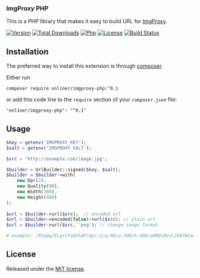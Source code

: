 ### ImgProxy PHP

This is a PHP library that makes it easy to build URL for [ImgProxy](https://imgproxy.net).

[![Version][version-badge]][version-link]
[![Total Downloads][downloads-badge]][downloads-link]
[![Php][php-badge]][php-link]
[![License][license-badge]](LICENSE)
[![Build Status][build-badge]][build-link]

Installation
------------

The preferred way to install this extension is through [composer](http://getcomposer.org/download/).

Either run

```
composer require onliner/imgproxy-php:^0.1
```

or add this code line to the `require` section of your `composer.json` file:

```
"onliner/imgproxy-php": "^0.1"
```

Usage
-----

```php
$key = getenv('IMGPROXY_KEY');
$salt = getenv('IMGPROXY_SALT');

$src = 'http://example.com/image.jpg';

$builder = UrlBuilder::signed($key, $salt);
$builder = $builder->with(
    new Dpr(2),
    new Quality(90),
    new Width(300),
    new Height(400)
);
    
$url = $builder->url($src);  // encoded url
$url = $builder->encoded(false)->url($src); // plain url
$url = $builder->url($src, 'png'); // change image format

# example: /9SaGqJILqstFsWthdP/dpr:2/q:90/w:300/h:400/aHR0cDovL2V4YW1w/bGUuY29tL2ltYWdl/LmpwZw
```

License
-------

Released under the [MIT license](LICENSE).


[version-badge]:    https://img.shields.io/packagist/v/onliner/imgproxy-php.svg
[version-link]:     https://packagist.org/packages/onliner/imgproxy-php
[downloads-link]:   https://packagist.org/packages/onliner/imgproxy-php
[downloads-badge]:  https://poser.pugx.org/onliner/imgproxy-php/downloads.png
[php-badge]:        https://img.shields.io/badge/php-7.2+-brightgreen.svg
[php-link]:         https://www.php.net/
[license-badge]:    https://img.shields.io/badge/license-MIT-brightgreen.svg
[build-link]:       https://github.com/onliner/imgproxy-php/actions?workflow=test
[build-badge]:      https://github.com/onliner/imgproxy-php/workflows/test/badge.svg
